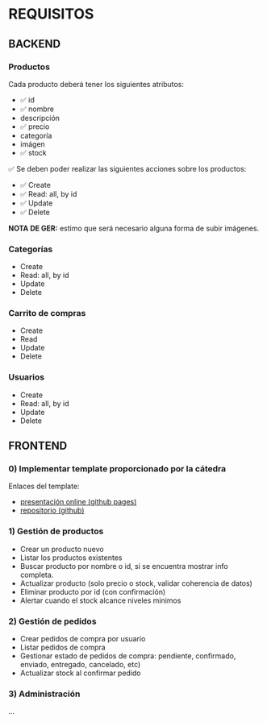 # REQUISITOS

## BACKEND

### Productos
Cada producto deberá tener los siguientes atributos:
- ✅ id
- ✅ nombre
- descripción
- ✅ precio
- categoría
- imágen
- ✅ stock

✅ Se deben poder realizar las siguientes acciones sobre los productos:
- ✅ Create
- ✅ Read: all, by id
- ✅ Update
- ✅ Delete

**NOTA DE GER:** estimo que será necesario alguna forma de subir imágenes.

### Categorías
- Create
- Read: all, by id
- Update
- Delete

### Carrito de compras
- Create
- Read
- Update
- Delete

### Usuarios
- Create
- Read: all, by id
- Update
- Delete

## FRONTEND

### 0) Implementar template proporcionado por la cátedra
Enlaces del template: 
- [presentación online (github pages)](https://emilianospinoso.github.io/proyecto-final-ecommerce/)
- [repositorio (github)](https://github.com/emilianospinoso/proyecto-final-ecommerce)

### 1) Gestión de productos
- Crear un producto nuevo
- Listar los productos existentes
- Buscar producto por nombre o id, si se encuentra mostrar info completa.
- Actualizar producto (solo precio o stock, validar coherencia de datos)
- Eliminar producto por id (con confirmación)
- Alertar cuando el stock alcance niveles minimos

### 2) Gestión de pedidos
- Crear pedidos de compra por usuario
- Listar pedidos de compra
- Gestionar estado de pedidos de compra: pendiente, confirmado, enviado, entregado, cancelado, etc)
- Actualizar stock al confirmar pedido

### 3) Administración
...
